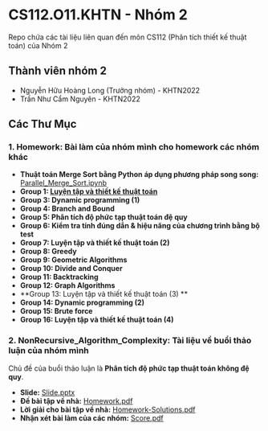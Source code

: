 # CS112.O11.KHTN - Nhóm 2
Repo chứa các tài liệu liên quan đến môn CS112 (Phân tích thiết kế thuật toán) của Nhóm 2

## Thành viên nhóm 2
- Nguyễn Hữu Hoàng Long (Trưởng nhóm) - KHTN2022
- Trần Như Cẩm Nguyên - KHTN2022

## Các Thư Mục

### 1. Homework: Bài làm của nhóm mình cho homework các nhóm khác

- **Thuật toán Merge Sort bằng Python áp dụng phương pháp song song:** [Parallel_Merge_Sort.ipynb](./Homework/Parallel_Merge_Sort.ipynb)
- **Group 1: [Luyện tập và thiết kế thuật toán](./Homework/Group1)**
- **Group 3: Dynamic programming (1)**
- **Group 4: Branch and Bound**
- **Group 5: Phân tích độ phức tạp thuật toán đệ quy**
- **Group 6: Kiểm tra tính đúng dắn & hiệu năng của chương trình bằng bộ test**
- **Group 7: Luyện tập và thiết kế thuật toán (2)**
- **Group 8: Greedy**
- **Group 9: Geometric Algorithms**
- **Group 10: Divide and Conquer**
- **Group 11: Backtracking**
- **Group 12: Graph Algorithms**
- **Group 13: Luyện tập và thiết kế thuật toán (3) **
- **Group 14: Dynamic programming (2)**
- **Group 15: Brute force**
- **Group 16: Luyện tập và thiết kế thuật toán (4)**

### 2. NonRecursive_Algorithm_Complexity: Tài liệu về buổi thảo luận của nhóm mình
Chủ đề của buổi thảo luận là **Phân tích độ phức tạp thuật toán không đệ quy**.
- **Slide:** [Slide.pptx](./NonRecursive_Algorithm_Complexity/Slide.pptx)
- **Đề bài tập về nhà:** [Homework.pdf](./NonRecursive_Algorithm_Complexity/Homework.pdf)
- **Lời giải cho bài tập về nhà:** [Homework-Solutions.pdf](./NonRecursive_Algorithm_Complexity/Homework-Solutions.pdf)
- **Nhận xét bài làm của các nhóm:** [Score.pdf](./Score.pdf)
